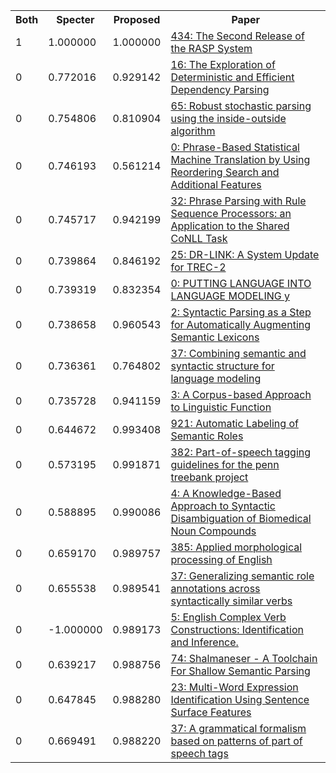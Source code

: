 <html><table><tr>
<th>Both</th>
<th>Specter</th>
<th>Proposed</th>
<th>Paper</th>
</tr>
<tr>
<td>1</td>
<td>1.000000</td>
<td>1.000000</td>
<td><a href="https://www.semanticscholar.org/paper/7410c010a38e7e23f38c3c6e898d5695a4874c61">434: The Second Release of the RASP System</a></td>
</tr>
<tr>
<td>0</td>
<td>0.772016</td>
<td>0.929142</td>
<td><a href="https://www.semanticscholar.org/paper/9da253d1d85844dfd0958af8a3f8ea369314c722">16: The Exploration of Deterministic and Efficient Dependency Parsing</a></td>
</tr>
<tr>
<td>0</td>
<td>0.754806</td>
<td>0.810904</td>
<td><a href="https://www.semanticscholar.org/paper/4d286045910b498f848a5581f24b7b1c7871a031">65: Robust stochastic parsing using the inside-outside algorithm</a></td>
</tr>
<tr>
<td>0</td>
<td>0.746193</td>
<td>0.561214</td>
<td><a href="https://www.semanticscholar.org/paper/b9b03a8ea7d8c380eba8236ea43cda1d72cd9d62">0: Phrase-Based Statistical Machine Translation by Using Reordering Search and Additional Features</a></td>
</tr>
<tr>
<td>0</td>
<td>0.745717</td>
<td>0.942199</td>
<td><a href="https://www.semanticscholar.org/paper/6f706c5f9524fb5c80c6bf6df9d886ee9ea5a1d0">32: Phrase Parsing with Rule Sequence Processors: an Application to the Shared CoNLL Task</a></td>
</tr>
<tr>
<td>0</td>
<td>0.739864</td>
<td>0.846192</td>
<td><a href="https://www.semanticscholar.org/paper/a0c169de3ed8dd71ff33a8c92c9aeed660a2bc10">25: DR-LINK: A System Update for TREC-2</a></td>
</tr>
<tr>
<td>0</td>
<td>0.739319</td>
<td>0.832354</td>
<td><a href="https://www.semanticscholar.org/paper/9a9f6504470c95b939da36286931d2d4b12b3397">0: PUTTING LANGUAGE INTO LANGUAGE MODELING y</a></td>
</tr>
<tr>
<td>0</td>
<td>0.738658</td>
<td>0.960543</td>
<td><a href="https://www.semanticscholar.org/paper/59c2f4ed57d100bf3ab1d8ffd96b692999140c97">2: Syntactic Parsing as a Step for Automatically Augmenting Semantic Lexicons</a></td>
</tr>
<tr>
<td>0</td>
<td>0.736361</td>
<td>0.764802</td>
<td><a href="https://www.semanticscholar.org/paper/05839b28361e350fbc2fa80ba1f5c012c0c9aee9">37: Combining semantic and syntactic structure for language modeling</a></td>
</tr>
<tr>
<td>0</td>
<td>0.735728</td>
<td>0.941159</td>
<td><a href="https://www.semanticscholar.org/paper/fc2474d89567bf72f29bba8ff8bb33e4e623daee">3: A Corpus-based Approach to Linguistic Function</a></td>
</tr>
<tr>
<td>0</td>
<td>0.644672</td>
<td>0.993408</td>
<td><a href="https://www.semanticscholar.org/paper/fcb7e6cf3b4c349b729fa0444bbb5ac1f99c3f3a">921: Automatic Labeling of Semantic Roles</a></td>
</tr>
<tr>
<td>0</td>
<td>0.573195</td>
<td>0.991871</td>
<td><a href="https://www.semanticscholar.org/paper/c2fbd6cead3815b8e7038fda6f0f0254a2218ca7">382: Part-of-speech tagging guidelines for the penn treebank project</a></td>
</tr>
<tr>
<td>0</td>
<td>0.588895</td>
<td>0.990086</td>
<td><a href="https://www.semanticscholar.org/paper/c3c00a7e359cda93a80155ec2a83fef148b4c5e7">4: A Knowledge-Based Approach to Syntactic Disambiguation of Biomedical Noun Compounds</a></td>
</tr>
<tr>
<td>0</td>
<td>0.659170</td>
<td>0.989757</td>
<td><a href="https://www.semanticscholar.org/paper/e979925b15861153a0e9ce8ace39a28d319e613d">385: Applied morphological processing of English</a></td>
</tr>
<tr>
<td>0</td>
<td>0.655538</td>
<td>0.989541</td>
<td><a href="https://www.semanticscholar.org/paper/2f129742e8943d437a50787c6615d38f5cf33548">37: Generalizing semantic role annotations across syntactically similar verbs</a></td>
</tr>
<tr>
<td>0</td>
<td>-1.000000</td>
<td>0.989173</td>
<td><a href="https://www.semanticscholar.org/paper/7792812ccd421fef90b1dfe165a735a9a56829db">5: English Complex Verb Constructions: Identification and Inference.</a></td>
</tr>
<tr>
<td>0</td>
<td>0.639217</td>
<td>0.988756</td>
<td><a href="https://www.semanticscholar.org/paper/bdb75f696c6ad58cca4c335cec32542e7cbd6bc5">74: Shalmaneser - A Toolchain For Shallow Semantic Parsing</a></td>
</tr>
<tr>
<td>0</td>
<td>0.647845</td>
<td>0.988280</td>
<td><a href="https://www.semanticscholar.org/paper/bcd12d93864360229ec8814f1acb71e86f238997">23: Multi-Word Expression Identification Using Sentence Surface Features</a></td>
</tr>
<tr>
<td>0</td>
<td>0.669491</td>
<td>0.988220</td>
<td><a href="https://www.semanticscholar.org/paper/f1da58a3b8fd856636e96becceab7fab83e4b69c">37: A grammatical formalism based on patterns of part of speech tags</a></td>
</tr>
</table></html>
